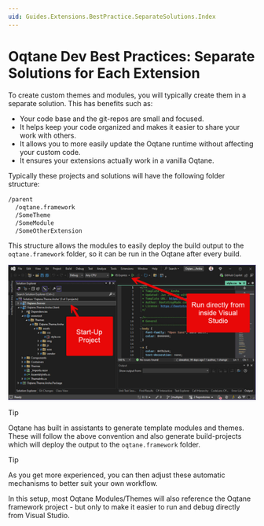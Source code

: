 ```yaml
---
uid: Guides.Extensions.BestPractice.SeparateSolutions.Index
---
```


# Oqtane Dev Best Practices: Separate Solutions for Each Extension

To create custom themes and modules,
you will typically create them in a separate solution.
This has benefits such as:

- Your code base and the git-repos are small and focused.
- It helps keep your code organized and makes it easier to share your work with others.
- It allows you to more easily update the Oqtane runtime without affecting your custom code.
- It ensures your extensions actually work in a vanilla Oqtane.

Typically these projects and solutions will have the following folder structure:

```text
/parent
  /oqtane.framework
  /SomeTheme
  /SomeModule
  /SomeOtherExtension
```

This structure allows the modules to easily deploy the build output to the `oqtane.framework` folder,
so it can be run in the Oqtane after every build.

<img src="./assets/visual-studio-theme-with-oqtane-framework-startup.jpg" class="full-width">

> [!TIP]
> Oqtane has built in assistants to generate template modules and themes.
> These will follow the above convention and also generate
> build-projects which will deploy the output to the `oqtane.framework` folder.

> [!TIP]
> As you get more experienced, you can then adjust these automatic mechanisms
> to better suit your own workflow.

In this setup, most Oqtane Modules/Themes will also reference
the Oqtane framework project - but only to make it easier to run and debug directly from Visual Studio.
